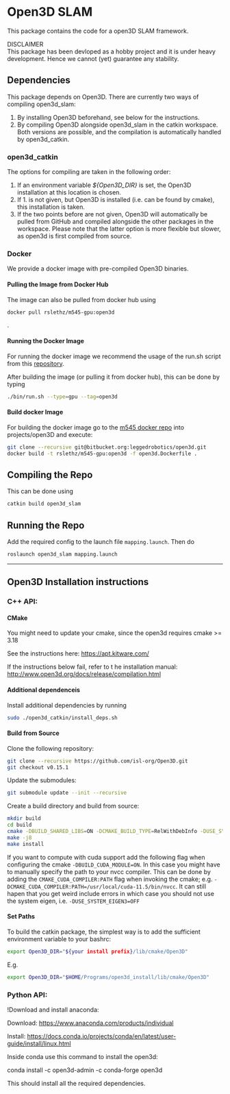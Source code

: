 # Open3D SLAM

This package contains the code for a open3D SLAM framework.

DISCLAIMER  
This package has been devloped as a hobby project and it is under heavy development. Hence we cannot (yet) guarantee any stability.

## Dependencies

This package depends on Open3D. There are currently two ways of compiling open3d_slam:
1.  By installing Open3D beforehand, see below for the instructions.
2.  By compiling Open3D alongside open3d_slam in the catkin workspace.
Both versions are possible, and the compilation is automatically handled by open3d_catkin.

### open3d_catkin
The options for compiling are taken in the following order:
1.  If an environment variable _${Open3D_DIR}_ is set, the Open3D installation at this location is chosen.
2.  If 1. is not given, but Open3D is installed (i.e. can be found by cmake), this installation is taken.
3.  If the two points before are not given, Open3D will automatically be pulled from GitHub and compiled alongside the other packages in the workspace.
Please note that the latter option is more flexible but slower, as open3d is first compiled from source.

### Docker
We provide a docker image with pre-compiled Open3D binaries.

#### Pulling the Image from Docker Hub

The image can also be pulled from docker hub using
```bash
docker pull rslethz/m545-gpu:open3d
```
.

#### Running the Docker Image

For running the docker image we recommend the usage of the run.sh script from this [repository](https://github.com/leggedrobotics/m545_docker).

After building the image (or pulling it from docker hub), this can be done by typing
```bash
./bin/run.sh --type=gpu --tag=open3d
```

#### Build docker Image

For building the docker image go to the [m545 docker repo](https://github.com/leggedrobotics/m545_docker) into projects/open3D and execute:
```bash
git clone --recursive git@bitbucket.org:leggedrobotics/open3d.git
docker build -t rslethz/m545-gpu:open3d -f open3d.Dockerfile .
```


## Compiling the Repo

This can be done using 
```bash
catkin build open3d_slam
```

## Running the Repo

Add the required config to the launch file `mapping.launch`.
Then do
```bash
roslaunch open3d_slam mapping.launch
```

----------------------------------------------

## Open3D Installation instructions

### C++ API:

#### CMake

You might need to update your cmake, since the open3d requires cmake >= 3.18

See the instructions here:
https://apt.kitware.com/

If the instructions below fail, refer to t he installation manual:
http://www.open3d.org/docs/release/compilation.html

#### Additional dependenceis
Install additional dependencies by running
```bash
sudo ./open3d_catkin/install_deps.sh
```

#### Build from Source

Clone the following repository:  

```bash
git clone --recursive https://github.com/isl-org/Open3D.git  
git checkout v0.15.1
```

Update the submodules:
```bash
git submodule update --init --recursive
```

Create a build directory and build from source:
```bash   
mkdir build
cd build 
cmake -DBUILD_SHARED_LIBS=ON -DCMAKE_BUILD_TYPE=RelWithDebInfo -DUSE_SYSTEM_EIGEN3=ON -DGLIBCXX_USE_CXX11_ABI=ON -DBUILD_PYTHON_MODULE=OFF -DCMAKE_INSTALL_PREFIX=${HOME}/Programs/open3d_install ..
make -j8
make install
```

If you want to compute with cuda support add the following flag when configuring the cmake `-DBUILD_CUDA_MODULE=ON`. In this case you might have to manually specify the path to your nvcc compiler.
This can be done by adding the `CMAKE_CUDA_COMPILER:PATH` flag when invoking the cmake; e.g. `-DCMAKE_CUDA_COMPILER:PATH=/usr/local/cuda-11.5/bin/nvcc`. It can still hapen that you get weird include errors in which case you should not use the system eigen, i.e. `-DUSE_SYSTEM_EIGEN3=OFF` 

#### Set Paths
To build the catkin package, the simplest way is to add the sufficient environment variable to your bashrc:
```bash
export Open3D_DIR="${your install prefix}/lib/cmake/Open3D"
```
E.g.
```bash 
export Open3D_DIR="$HOME/Programs/open3d_install/lib/cmake/Open3D"
```

### Python API:

!Download and install anaconda:

Download:
https://www.anaconda.com/products/individual

Install: 
https://docs.conda.io/projects/conda/en/latest/user-guide/install/linux.html


Inside conda use this command to install the open3d:

conda install -c open3d-admin -c conda-forge open3d

This should install all the required dependencies.
